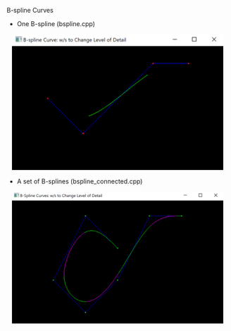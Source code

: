 B-spline Curves

* One B-spline (bspline.cpp)

<p align="center">
  <img src="bsp_one.png" width="480"/>
</p>

* A set of B-splines (bspline_connected.cpp)

<p align="center">
  <img src="bsp_set.png" width="480"/>
</p>
